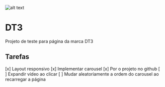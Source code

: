 ![alt text](https://dt3sports.com.br/wp-content/themes/storefront/assets/images/logodt3.png)

# DT3

Projeto de teste para página da marca DT3

## Tarefas

[x] Layout responsivo
[x] Implementar carousel
[x] Por o projeto no github
[ ] Expandir vídeo ao clicar
[ ] Mudar aleatoriamente a ordem do carousel ao recarregar a página